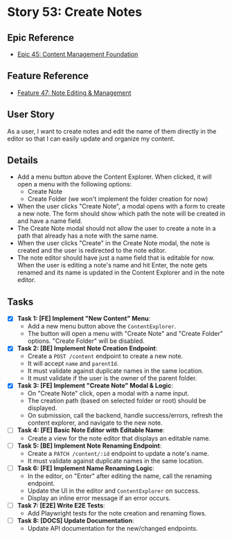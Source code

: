 # Story 53: Create Notes

## Epic Reference

- [Epic 45: Content Management Foundation](../1-epics/2-to-refine/45-epic-content_management_foundation.md)

## Feature Reference

- [Feature 47: Note Editing & Management](../2-features/1-ready/47-feature-note_editing_and_management.md)

## User Story

As a user, I want to create notes and edit the name of them directly in the editor so that I can easily update and
organize my content.

## Details

- Add a menu button above the Content Explorer. When clicked, it will open a menu with the following options:
  - Create Note
  - Create Folder (we won't implement the folder creation for now)
- When the user clicks "Create Note", a modal opens with a form to create a new note. The form should show which path the note will be created in and have a name field.
- The Create Note modal should not allow the user to create a note in a path that already has a note with the same name.
- When the user clicks "Create" in the Create Note modal, the note is created and the user is redirected to the note editor.
- The note editor should have just a name field that is editable for now. When the user is editing a note's name and hit Enter, the note gets renamed and its name is updated in the Content Explorer and in the note editor.

## Tasks

- [x] **Task 1: [FE] Implement "New Content" Menu**:
  - Add a new menu button above the `ContentExplorer`.
  - The button will open a menu with "Create Note" and "Create Folder" options. "Create Folder" will be disabled.
- [x] **Task 2: [BE] Implement Note Creation Endpoint**:
  - Create a `POST /content` endpoint to create a new note.
  - It will accept `name` and `parentId`.
  - It must validate against duplicate names in the same location.
  - It must validate if the user is the owner of the parent folder.
- [x] **Task 3: [FE] Implement "Create Note" Modal & Logic**:
  - On "Create Note" click, open a modal with a name input.
  - The creation path (based on selected folder or root) should be displayed.
  - On submission, call the backend, handle success/errors, refresh the content explorer, and navigate to the new note.
- [ ] **Task 4: [FE] Basic Note Editor with Editable Name**:
  - Create a view for the note editor that displays an editable name.
- [ ] **Task 5: [BE] Implement Note Renaming Endpoint**:
  - Create a `PATCH /content/:id` endpoint to update a note's name.
  - It must validate against duplicate names in the same location.
- [ ] **Task 6: [FE] Implement Name Renaming Logic**:
  - In the editor, on "Enter" after editing the name, call the renaming endpoint.
  - Update the UI in the editor and `ContentExplorer` on success.
  - Display an inline error message if an error occurs.
- [ ] **Task 7: [E2E] Write E2E Tests**:
  - Add Playwright tests for the note creation and renaming flows.
- [ ] **Task 8: [DOCS] Update Documentation**:
  - Update API documentation for the new/changed endpoints.
